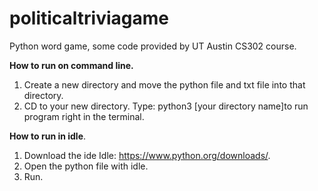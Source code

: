 # politicaltriviagame 
Python word game, some code provided by UT Austin CS302 course.

**How to run on command line.** 
1. Create a new directory and move the python file and txt file into that directory. 
2. CD to your new directory. Type: python3 [your directory name]to run program right in the terminal.

**How to run in idle**. 
1. Download the ide Idle: https://www.python.org/downloads/. 
2. Open the python file with idle. 
3. Run. 

